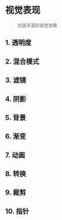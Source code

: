 # 视觉表现

> 创造丰富的视觉效果

## 1. 透明度

## 2. 混合模式

## 3. 滤镜

## 4. 阴影

## 5. 背景

## 6. 渐变

## 7. 动画

## 8. 转换

## 9. 裁剪

## 10. 指针


